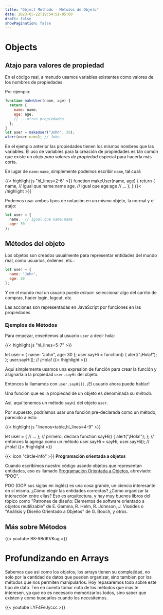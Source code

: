 ```yaml
---
title: "Object Methods - Métodos de Objeto"
date: 2023-05-22T19:54:51-05:00
draft: false
showPagination: false
---
```


# Objects

## Atajo para valores de propiedad


En el código real, a menudo usamos variables existentes como valores de los nombres de propiedades.

Por ejemplo:

```javascript
function makeUser(name, age) {
  return {
    name: name,
    age: age,
    // ...otras propiedades
  };
}
let user = makeUser("John", 30);
alert(user.name); // John
```

En el ejemplo anterior las propiedades tienen los mismos nombres que las variables. El uso de variables para la creación de propiedades es tán común que existe un *atajo para valores de propiedad* especial para hacerla más corta.

En lugar de `name:name`, simplemente podemos escribir `name`, tal cual:

{{< highlight js "hl_lines=2-6" >}}
function makeUser(name, age) {
  return {
  name, // igual que name:name
  age,  // igual que age:age
  // ...
  };
}
{{< /highlight >}}

Podemos usar ambos tipos de notación en un mismo objeto, la normal y el atajo:

```js
let user = {
  name,  // igual que name:name
  age: 30
};
```

<!-- ## La prueba de propiedad existente, el operador "in"

Una notable característica de los objetos en JavaScript, en comparación con muchos otros lenguajes, es que es posible acceder a cualquier propiedad. ¡No habrá error si la propiedad no existe!

La lectura de una propiedad no existente solo devuelve `undefined`. Así que podemos probar fácilmente si la propiedad existe:

```js run
let user = {};
alert( user.noSuchProperty === undefined ); // true significa que "no existe tal propiedad"
```

También existe un operador especial para ello: `in`.

La sintaxis es:
```js
"key" in object
```

Por ejemplo:

```js run
let user = { name: "John", age: 30 };
alert( "age" in user );    // mostrará "true", porque user.age sí existe
alert( "blabla" in user ); // mostrará false, porque user.blabla no existe
```

Nota que a la izquierda de `in` debe estar el *nombre de la propiedad* que suele ser un string entre comillas.

Si omitimos las comillas, significa que es una variable. Esta variable debe almacenar la clave real que será probada. Por ejemplo:

```js run
let user = { age: 30 };
let key = "age";
alert( key in user ); // true, porque su propiedad "age" sí existe dentro del objeto
```

Pero... ¿Por qué existe el operador `in`? ¿No es suficiente comparar con `undefined`?

La mayoría de las veces las comparaciones con `undefined` funcionan bien. Pero hay un caso especial donde esto falla y aún así `in` funciona correctamente.

Es cuando existe una propiedad de objeto, pero almacena  `undefined`:

```js run
let obj = {
  test: undefined
};
alert( obj.test ); // es undefined, entonces... ¿Quiere decir realmente existe tal propiedad?
alert( "test" in obj ); //es true, ¡La propiedad sí existe!
```

En el código anterior, la propiedad  `obj.test` técnicamente existe. Entonces el operador `in` funciona correctamente.

Situaciones como esta suceden raramente ya que `undefined` no debe ser explícitamente asignado. Comúnmente usamos `null` para valores "desconocidos" o "vacíos". Por lo que el operador `in` es un invitado exótico en nuestro código. -->

## Métodos del objeto

Los objetos son creados usualmente para representar entidades del mundo real, como usuarios, órdenes, etc.:

```js
let user = {
  name: "John",
  age: 30
};
```

Y en el mundo real un usuario puede *actuar*: seleccionar algo del carrito de compras, hacer login, logout, etc.

Las acciones son representadas en JavaScript por funciones en las propiedades.

### Ejemplos de Métodos

Para empezar, enseñemos al usuario `user` a decir hola:

{{< highlight js "hl_lines=5-7" >}}

let user = {
  name: "John",
  age: 30
};
user.sayHi = function() {
  alert("¡Hola!");
};
user.sayHi(); // ¡Hola!
{{< /highlight >}}

Aquí simplemente usamos una expresión de función para crear la función y asignarla a la propiedad `user.sayHi` del objeto.

Entonces la llamamos con `user.sayHi()`. ¡El usuario ahora puede hablar!

Una función que es la propiedad de un objeto es denominada su *método*.

Así, aquí tenemos un método `sayHi` del objeto `user`.

Por supuesto, podríamos usar una función pre-declarada como un método, parecido a esto:

{{< highlight js "linenos=table,hl_lines=4-9" >}}

let user = {
  // ...
};
// primero, declara
function sayHi() {
  alert("¡Hola!");
};
// entonces la agrega como un método
user.sayHi = sayHi;
user.sayHi(); // ¡Hola!
{{< /highlight >}}

<div class="flex flex-col px-4 py-2 mb-8 text-base rounded-md bg-primary-100 dark:bg-primary-900">
  <div style="gap: 1rem;" class="flex items-center ltr:pr-3 rtl:pl-3 text-primary-400">
    <span>{{< icon "circle-info" >}}</span>
    <b>Programación orientada a objetos</b>
  </div>
  <span class="dark:text-neutral-300">

  Cuando escribimos nuestro código usando objetos que representan entidades, eso es llamado [Programación Orientada a Objetos](https://es.wikipedia.org/wiki/Programaci%C3%B3n_orientada_a_objetos), abreviado: "POO".

  POO (OOP sus siglas en inglés) es una cosa grande, un ciencia interesante en sí misma. ¿Cómo elegir las entidades correctas? ¿Cómo organizar la interacción entre ellas? Eso es arquitectura, y hay muy buenos libros del tópico como "Patrones de diseño: Elementos de software orientado a objetos reutilizable" de E. Gamma, R. Helm, R. Johnson, J. Vissides o "Análisis y Diseño Orientado a Objetos" de G. Booch, y otros.
  </span>
</div>

## Más sobre Métodos

<!-- 15 minutos -->
{{< youtube B8-RBdKVKug >}}

# Profundizando en Arrays

Sabemos que asi como los objetos, los arrays tienen su complejidad, no solo por la cantidad de datos que pueden organizar, sino tambien por los métodos que nos permiten manipularlos. Hoy repasaremos todo sobre este tipo de dato. Ten en cuenta tomar nota de los métodos que mas te interesen, ya que no es necesario memorizarlos todos, sino saber que existen y como buscarlos cuando los necesitemos. 

{{< youtube LYF4FeJyccc >}}